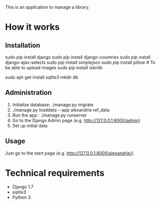 This is an application to manage a library.

How it works
============

Installation
------------
sudo pip install django
sudo pip install django-countries
sudo pip install django-ajax-selects
sudo pip install simplejson
sudo pip install pillow # To be able to upload images
sudo pip install isbnlib

sudo apt-get install sqlite3
mkdir db

Administration
--------------
1. Initialize database: ./manage.py migrate
2. ./manage.py loaddata --app alexandrie ref_data
3. Run the app : ./manage.py runserver
4. Go to the Django Admin page (e.g. http://127.0.0.1:8000/admin)
5. Set up initial data

Usage
-----
Just go to the start page (e.g. http://127.0.0.1:8000/alexandrie/).

Technical requirements
======================
* Django 1.7
* sqlite3
* Python 3